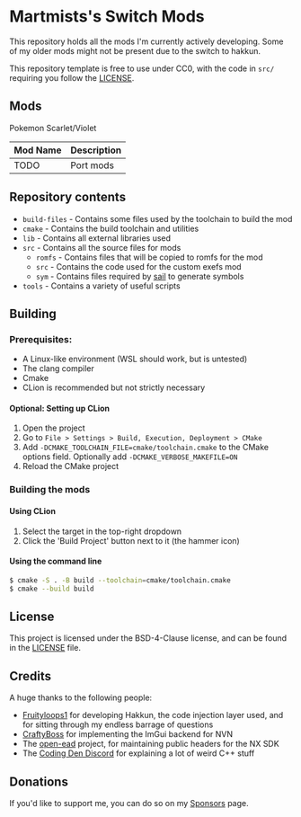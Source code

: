 # Martmists's Switch Mods

This repository holds all the mods I'm currently actively developing. Some of my older mods might not be present due to the switch to hakkun.

This repository template is free to use under CC0, with the code in `src/` requiring you follow the [LICENSE](LICENSE).

## Mods

Pokemon Scarlet/Violet

| Mod Name | Description |
|----------|-------------|
| TODO     | Port mods   |

## Repository contents

- `build-files` - Contains some files used by the toolchain to build the mod
- `cmake` - Contains the build toolchain and utilities
- `lib` - Contains all external libraries used
- `src` - Contains all the source files for mods
  - `romfs` - Contains files that will be copied to romfs for the mod
  - `src` - Contains the code used for the custom exefs mod
  - `sym` - Contains files required by [sail]() to generate symbols
- `tools` - Contains a variety of useful scripts

## Building

### Prerequisites:

- A Linux-like environment (WSL should work, but is untested)
- The clang compiler
- Cmake
- CLion is recommended but not strictly necessary

#### Optional: Setting up CLion

1. Open the project
2. Go to `File > Settings > Build, Execution, Deployment > CMake`
3. Add `-DCMAKE_TOOLCHAIN_FILE=cmake/toolchain.cmake` to the CMake options field. Optionally add `-DCMAKE_VERBOSE_MAKEFILE=ON`
4. Reload the CMake project

### Building the mods

#### Using CLion

1. Select the target in the top-right dropdown
2. Click the 'Build Project' button next to it (the hammer icon)

#### Using the command line

```bash
$ cmake -S . -B build --toolchain=cmake/toolchain.cmake
$ cmake --build build
```

## License

This project is licensed under the BSD-4-Clause license, and can be found in the [LICENSE](LICENSE) file.

## Credits

A huge thanks to the following people:

- [Fruityloops1](https://github.com/fruityloops1) for developing Hakkun, the code injection layer used, and for sitting through my endless barrage of questions
- [CraftyBoss](https://github.com/CraftyBoss) for implementing the ImGui backend for NVN
- The [open-ead](https://github.com/open-ead) project, for maintaining public headers for the NX SDK
- The [Coding Den Discord](https://discord.com/invite/code) for explaining a lot of weird C++ stuff

## Donations

If you'd like to support me, you can do so on my [Sponsors](https://github.com/sponsors/Martmists-GH) page.

